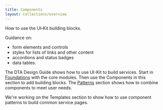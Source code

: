```yaml
---
title: Components
layout: collections/overview
---
```


<p class="abstract">How to use the UI&#8209;Kit building blocks.</p>

Guidance on:
- form elements and controls
- styles for lists of links and other content
- accordions and status badges
- data tables.

The DTA Design Guide shows how to use UI-Kit to build services. Start in [Foundations](/foundations/) with the core modules. Then use the Components in this section to add building blocks. The [Patterns](/patterns/) section shows how to combine components to meet user needs.

We're working on the Templates section to show how to use component patterns to build common service pages.
